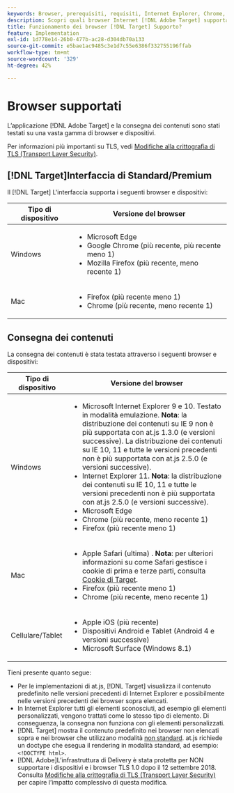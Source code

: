 ```yaml
---
keywords: Browser, prerequisiti, requisiti, Internet Explorer, Chrome, Firefox, Safari, Android, Surface, Browser0
description: Scopri quali browser Internet [!DNL Adobe Target] supporta per la sua interfaccia e per la distribuzione dei contenuti.
title: Funzionamento dei browser [!DNL Target] Supporto?
feature: Implementation
exl-id: 1d778e14-26b0-477b-ac28-d304db70a133
source-git-commit: e5bae1ac9485c3e1d7c55e6386f332755196ffab
workflow-type: tm+mt
source-wordcount: '329'
ht-degree: 42%

---
```


# Browser supportati

L’applicazione [!DNL Adobe Target] e la consegna dei contenuti sono stati testati su una vasta gamma di browser e dispositivi.

Per informazioni più importanti su TLS, vedi [Modifiche alla crittografia di TLS (Transport Layer Security)](tls-transport-layer-security-encryption.md).

## [!DNL Target]Interfaccia di Standard/Premium 

Il [!DNL Target] L&#39;interfaccia supporta i seguenti browser e dispositivi:

| Tipo di dispositivo | Versione del browser |
|--- |--- |
| Windows | <ul><li>Microsoft Edge</li><li>Google Chrome (più recente, più recente meno 1)</li><li>Mozilla Firefox (più recente, meno recente 1)</li></ul> |
| Mac | <ul><li>Firefox (più recente meno 1)</li><li>Chrome (più recente, meno recente 1)</li></ul> |

## Consegna dei contenuti

La consegna dei contenuti è stata testata attraverso i seguenti browser e dispositivi:

| Tipo di dispositivo | Versione del browser |
|--- |--- |
| Windows | <ul><li>Microsoft Internet Explorer 9 e 10. Testato in modalità emulazione. **Nota**: la distribuzione dei contenuti su IE 9 non è più supportata con at.js 1.3.0 (e versioni successive). La distribuzione dei contenuti su IE 10, 11 e tutte le versioni precedenti non è più supportata con at.js 2.5.0 (e versioni successive).</li><li>Internet Explorer 11. **Nota**: la distribuzione dei contenuti su IE 10, 11 e tutte le versioni precedenti non è più supportata con at.js 2.5.0 (e versioni successive).</li><li>Microsoft Edge</li><li>Chrome (più recente, meno recente 1)</li><li>Firefox (più recente meno 1)</li></ul> |
| Mac | <ul><li>Apple Safari (ultima) . **Nota**: per ulteriori informazioni su come Safari gestisce i cookie di prima e terze parti, consulta [Cookie di Target](../implement/client-side/atjs/atjs-cookies.md).</li><li>Firefox (più recente meno 1)</li><li>Chrome (più recente, meno recente 1)</li></ul> |
| Cellulare/Tablet | <ul><li>Apple iOS (più recente)</li><li>Dispositivi Android e Tablet (Android 4 e versioni successive)</li><li>Microsoft Surface (Windows 8.1)</li></ul> |

Tieni presente quanto segue:

* Per le implementazioni di at.js, [!DNL Target] visualizza il contenuto predefinito nelle versioni precedenti di Internet Explorer e possibilmente nelle versioni precedenti dei browser sopra elencati.
* In Internet Explorer tutti gli elementi sconosciuti, ad esempio gli elementi personalizzati, vengono trattati come lo stesso tipo di elemento. Di conseguenza, la consegna non funziona con gli elementi personalizzati.
* [!DNL Target] mostra il contenuto predefinito nei browser non elencati sopra e nei browser che utilizzano modalità [non standard](https://en.wikipedia.org/wiki/Quirks_mode). at.js richiede un doctype che esegua il rendering in modalità standard, ad esempio: `<!DOCTYPE html>`.
* [!DNL Adobe]L’infrastruttura di Delivery è stata protetta per NON supportare i dispositivi e i browser TLS 1.0 dopo il 12 settembre 2018. Consulta [Modifiche alla crittografia di TLS (Transport Layer Security)](../before-implement/tls-transport-layer-security-encryption.md) per capire l’impatto complessivo di questa modifica.
